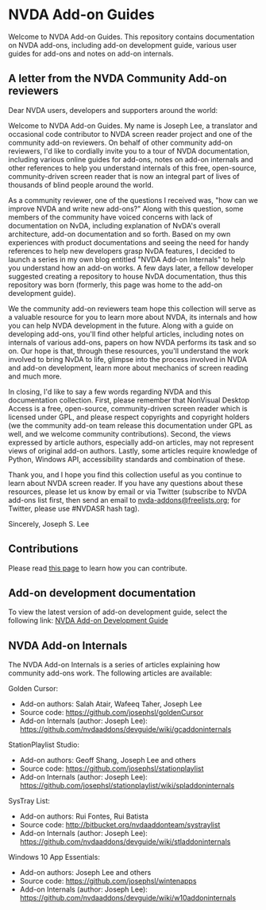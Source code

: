 # NVDA Add-on Guides

Welcome to NVDA Add-on Guides. This repository contains documentation on NVDA add-ons, including add-on development guide, various user guides for add-ons and notes on add-on internals.

## A letter from the NVDA Community Add-on reviewers

Dear NVDA users, developers and supporters around the world:

Welcome to NVDA Add-on Guides. My name is Joseph Lee, a translator and occasional code contributor to NVDA screen reader project and one of the community add-on reviewers. On behalf of other community add-on reviewers, I'd like to cordially invite you to a tour of NVDA documentation, including various online guides for add-ons, notes on add-on internals and other references to help you understand internals of this free, open-source, community-driven screen reader that is now an integral part of lives of thousands of blind people around the world.

As a community reviewer, one of the questions I received was, "how can we improve NVDA and write new add-ons?" Along with this question, some members of the community have voiced concerns with lack of documentation on NvDA, including explanation of NvDA's overall architecture, add-on documentation and so forth. Based on my own experiences with product documentations and seeing the need for handy references to help new developers grasp NvDA features, I decided to launch a series in my own blog entitled "NVDA Add-on Internals" to help you understand how an add-on works. A few days later, a fellow developer suggested creating a repository to house NvDA documentation, thus this repository was born (formerly, this page was home to the add-on development guide).

We the community add-on reviewers team hope this collection will serve as a valuable resource for you to learn more about NVDA, its internals and how you can help NVDA development in the future. Along with a guide on developing add-ons, you'll find other helpful articles, including notes on internals of various add-ons, papers on how NVDA performs its task and so on. Our hope is that, through these resources, you'll understand the work involved to bring NvDA to life, glimpse into the process involved in NVDA and add-on development, learn more about mechanics of screen reading and much more.

In closing, I'd like to say a few words regarding NVDA and this documentation collection. First, please remember that NonVisual Desktop Access is a free, open-source, community-driven screen reader which is licensed under GPL, and please respect copyrights and copyright holders (we the community add-on team release this documentation under GPL as well, and we welcome community contributions). Second, the views expressed by article authors, especially add-on articles, may not represent views of original add-on authors. Lastly, some articles require knowledge of Python, Windows API, accessibility standards and combination of these.

Thank you, and I hope you find this collection useful as you continue to learn about NVDA screen reader. If you have any questions about these resources, please let us know by email or via Twitter (subscribe to NVDA add-ons list first, then send an email to nvda-addons@freelists.org; for Twitter, please use #NVDASR hash tag).

Sincerely,
Joseph S. Lee

## Contributions

Please read [this page][2] to learn how you can contribute.

## Add-on development documentation

To view the latest version of add-on development guide, select the following link:
[NVDA Add-on Development Guide][1]

## NVDA Add-on Internals

The NVDA Add-on Internals is a series of articles explaining how community add-ons work. The following articles are available:

Golden Cursor:

* Add-on authors: Salah Atair, Wafeeq Taher, Joseph Lee
* Source code: https://github.com/josephsl/goldenCursor
* Add-on Internals (author: Joseph Lee): https://github.com/nvdaaddons/devguide/wiki/gcaddoninternals

StationPlaylist Studio:

* Add-on authors: Geoff Shang, Joseph Lee and others
* Source code: https://github.com/josephsl/stationplaylist
* Add-on Internals (author: Joseph Lee): https://github.com/josephsl/stationplaylist/wiki/spladdoninternals

SysTray List:

* Add-on authors: Rui Fontes, Rui Batista
* Source code: http://bitbucket.org/nvdaaddonteam/systraylist
* Add-on Internals (author: Joseph Lee): https://github.com/nvdaaddons/devguide/wiki/stladdoninternals

Windows 10 App Essentials:

* Add-on authors: Joseph Lee and others
* Source code: https://github.com/josephsl/wintenapps
* Add-on Internals (author: Joseph Lee): https://github.com/nvdaaddons/devguide/wiki/w10addoninternals

[1]: https://github.com/nvdaaddons/devguide/wiki/NVDA%20Add-on%20Development%20Guide

[2]: https://github.com/nvdaaddons/devguide/wiki/contributing
